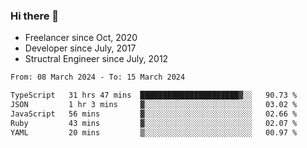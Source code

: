 ### Hi there 👋

- Freelancer since Oct, 2020
- Developer since July, 2017
- Structral Engineer since July, 2012

<!--START_SECTION:waka-->

```txt
From: 08 March 2024 - To: 15 March 2024

TypeScript   31 hrs 47 mins  ██████████████████████▓░░   90.73 %
JSON         1 hr 3 mins     ▓░░░░░░░░░░░░░░░░░░░░░░░░   03.02 %
JavaScript   56 mins         ▓░░░░░░░░░░░░░░░░░░░░░░░░   02.66 %
Ruby         43 mins         ▓░░░░░░░░░░░░░░░░░░░░░░░░   02.07 %
YAML         20 mins         ▒░░░░░░░░░░░░░░░░░░░░░░░░   00.97 %
```

<!--END_SECTION:waka-->

